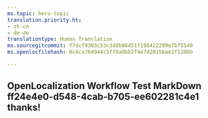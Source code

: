```yaml
---
ms.topic: hero-topic
translation.priority.ht:
- zh-cn
- de-de
translationtype: Human Translation
ms.sourcegitcommit: f7dcf9303c53c3ddb86451f198422209e7bf5548
ms.openlocfilehash: 0c4ca764944c5ff8a0bb2f4e7d2015bae1f1200b

---
```

## OpenLocalization Workflow Test MarkDown ff24e4e0-d548-4cab-b705-ee602281c4e1 thanks!



<!--HONumber=Sep16_HO1-->


